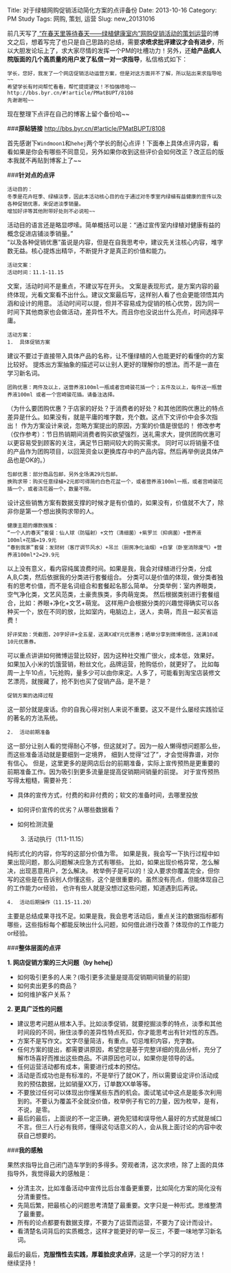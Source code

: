 Title: 对于绿植网购促销活动简化方案的点评备份
Date: 2013-10-16
Category: PM Study
Tags: 网购, 策划, 运营
Slug: new_20131016



前几天写了[ “在春天里等待春天——绿植健康室内”网购促销活动的策划运营](http://linliuzi.github.io/pages/2013/10/13/new_20131013.html)的博文之后，想着写完了也只是自己思路的总结，需要**求喷求批评建议才会有进步**，所以大胆发论坛上了，求大家尽情的发挥一个PM的吐槽功力！另外，还**给产品疯人院版面的几个高质量的用户发了私信一对一求指导**，私信格式如下：

	学长，您好，我发了一个网店促销活动运营方案，但是对这方面并不了解，所以贴出来求指导哈~~ 
	希望学长有时间帮忙看看，帮忙提提建议！不怕强喷哈~~ 
	http://bbs.byr.cn/#!article/PMatBUPT/8108 
	先谢谢啦~~ 

现在整理下点评在自己的博客上留个备份哈~~

###**原帖链接**
<http://bbs.byr.cn/#!article/PMatBUPT/8108>  

首先感谢下`Windmoon1`和`hehej`两个学长的耐心点评！下面奉上具体点评内容，看看如果是你会有哪些不同意见，另外如果你收到这些评价会如何改正？改正后的版本我就不再贴到博客上了~~  

###**针对点的点评**

	活动目的：
	冬季是花卉旺季、绿植淡季，因此本活动核心目的在于通过对冬季室内绿植有益健康的宣传以及各种促销优惠，来促进淡季销量。
	增加好评等其他附带好处则不必说啦~~

活动目的语言还是略显啰嗦。简单概括可以是：“通过宣传室内绿植对健康有益的概念促进店铺淡季销量。”  
 “以及各种促销优惠”虽说是内容，但是在自我思考中，建议先关注核心内容，堆字数无益。核心提炼出精华，不断提升才是真正的价值和能力。

	活动文案：  
	活动时间：11.1-11.15

文案，活动时间不是重点，不建议写在开头。 
文案是表现形式，是方案内容的最终体现，光看文案看不出什么。建议文案最后写，这样别人看了也会更能领悟其内涵和设计的用意。 
活动时间可以提，但并不容易成为促销的核心优势，因为同一时间下其他商家也会做活动，差异性不大。而且你也没说出什么亮点，时间选择平庸。


	活动方案： 
	1.	具体促销方案  

建议不要过于直接带入具体产品的名称，让不懂绿植的人也能更好的看懂你的方案比较好。
提炼出方案抽象的描述可以让别人更好的理解你的想法。而不是一直在学习新名词。

	团购优惠：两件及以上，送营养液100ml一瓶或者宫崎骏花插一个；五件及以上，每件送一瓶营养液100ml 或者一个宫崎骏花插。请备注选择。
	
（为什么要团购优惠？于店家的好处？于消费者的好处？和其他团购优惠比的特点差异是什么。如果没有，就是平庸的堆字数，充个数。这点下文评价中会多次指出！ 
作为方案设计来说，忽略方案提出的原因，方案的价值是很低的！ 
修改参考（仅作参考）：节日热销期间消费者购买欲望强烈，送礼需求大，提供团购优惠可以更容易受到顾客的关注，满足节日期间较大的购买需求。
同时可以将销量不佳的产品作为团购项目，以回笼资金以更换库存中的产品内容。然后再举例说具体产品也是OK的。） 

	包邮优惠：部分商品包邮，另外全场满29元包邮。  
	换购求带：购买任意绿植+2元即可得简约白色花盆一个，或者营养液100ml一瓶，或者宫崎骏花插一个，或者浇花器一个，数量不限。

设计这些销售方案有数据支撑的时候才是有价值的，如果没有，价值就不大了，除非你是第一个想出换购求带的人。

	健康主题的爆款强推：  
	“一个人的春天”套餐：仙人球（防辐射）+文竹（清细菌）+紫罗兰（抑病菌）+营养液100ml+花插=19.9元
	“春到我家”套餐：发财树（客厅调节风水）+吊兰（厨房净化油烟）+白掌（卧室消除废气）+营养液100ml*2=29.9元  

以上没有意义，看内容纯属浪费时间。如果是我，我会对绿植进行分类，分成A,B,C类，然后依据我的分类进行套餐组合。
分类可以是价值的体现，做分类者独有的思考价值，而不是名词组合和套餐起名那么简单。
分类举例：室内养眼类，空气净化类，文艺风范类，土豪贵族类，多肉萌宠类。
然后根据类别进行套餐组合，比如：养眼+净化+文艺+萌宠。
这样用户会根据分类的兴趣觉得确实可以各种买一个，放在不同的放，比如室内，电脑边上，送人，卖萌，而且一起买省运费！

	好评奖励：凭截图，20字好评+全五星，送满X减Y元优惠券；晒单分享到微博微信，送满10减10元优惠券。

可以重点讲讲如何微博运营比较好，因为这种社交推广很火，成本低，效果好。
如果加入小米的饥饿营销，粉丝文化，品牌运营，抢购低价，就更好了。
比如每周一上午10点，1元抢购，量多少可以由你来定。人多了，可能看到淘宝店装修文艺漂亮，就搜藏了，抢不到也买了促销产品，是不是？

	促销方案的选择过程

这一部分就是废话。你的自我心得对别人来说不重要。这又不是什么屡经实践验证的著名的方法系统。

	2.	活动前期准备

这一部分让别人看的觉得耐心不够，但这就对了。因为一般人懒得想问题那么些，而这些准备活动就是要细到一定境界，
细到人觉得“过了”，才会觉得靠谱，对你有信心。
但是，这里更多的是网店后台的前期准备，实际上宣传预热是更重要的前期准备工作。因为吸引到更多流量是提高促销期间销量的前提。 
对于宣传预热写得太粗糙，需要补充： 
* 具体的宣传方式，付费的和非付费的；软文的准备时间，去哪里投放 
* 如何评价宣传的优劣？从哪些数据看？ 
* 如何检测流量 

	3.	活动执行（11.1-11.15）

纯形式化的内容，你写的这部分价值为零。
如果是我，我会写一下执行过程中如果出现问题，那么问题解决应急方式有哪些。
比如，如果出现价格异常，怎么解决，出现恶意用户，怎么解决。
枚举例子是可以的！没人要求你覆盖完全，但你写的这些是在告诉别人你懂这些，这个是很重要的。虽然没有亮点，但能体现自己的工作能力or经验，
也许有些人就是没想过这些问题，知道遇到后再说。

	4.	活动后期操作（11.15-11.20）

主要是总结成果寻找不足。如果是我，我会思考活动后，重点关注的数据指标都有哪些，这些指标每个都能反映出什么问题，如何借此进行改善？体现你的工作能力or经验。


###**整体层面的点评**  

**1. 网店促销方案的三大问题（by  hehej）**

* 如何吸引更多的人来？(吸引更多流量是提高促销期间销量的前提) 
* 如何卖出更多的商品？ 
* 如何维护客户关系？ 

**2. 更具广泛性的问题**  

* 建议思考问题从根本入手。比如淡季促销，就要挖掘淡季的特点，淡季和其他时间段的不同，揪住淡季的差异性特点死扣，你才能思考出有针对性的东西。
* 方案不是写作文。文字尽量简洁，有重点。切忌堆积内容，充字数。 
* 任何方案的提出，都需要讲原因，希望您是基于完整详细的竞品分析，充分了解市场喜好而推出这些商品。不讲原因也可以，如果你是领导的话。
* 任何运营活动都有成本，需要进行成本的预估。
* 活动是否成功也是有标准的，不是举行了就OK了，所以需要设定评价活动成败的预估数据，比如销量XX万，订单数XX单等等。
* 不要放过任何可以体现出你懂某些东西的机会。面试笔试中这点是能多次利用到的。不要认为覆盖不全就没价值，枚举例子有它的力量，因为枚举，是有，不说，是零。
* 最后的最后，上面说的不一定正确，避免犯错和误导他人最好的方式就是缄口不言。但三人行必有我师，懂得这句话意义的人，会从我上面讨论的内容中收获自己想要的。

###**我的感触**

果然求指导比自己闭门造车学到的多得多。旁观者清，这次求喷，除了上面的具体指导外，我觉得最大的感触是：

* 分清主次，比如准备活动中宣传比后台准备更重要，比如简化方案的简化没有分清重要性。
* 先简后繁，把最核心的问题思考清楚了最重要。文字只是一种形式。思维整清了最重要。
* 所有的论点都要有数据支撑，不要为了运营而运营，不要为了设计而设计。
* 看清楚名词背后的实质概念，这样才能更好的举一反三，不要一味地学习新名词。

最后的最后，**克服惰性去实践，厚着脸皮求点评**，这是一个学习的好方法！  
继续坚持！